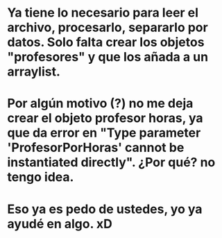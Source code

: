# Ya tiene lo necesario para leer el archivo, procesarlo, separarlo por datos. Solo falta crear los objetos "profesores" y que los añada a un arraylist.
# Por algún motivo (?) no me deja crear el objeto profesor horas, ya que da error en "Type parameter 'ProfesorPorHoras' cannot be instantiated directly". ¿Por qué? no tengo idea.
# Eso ya es pedo de ustedes, yo ya ayudé en algo. xD

